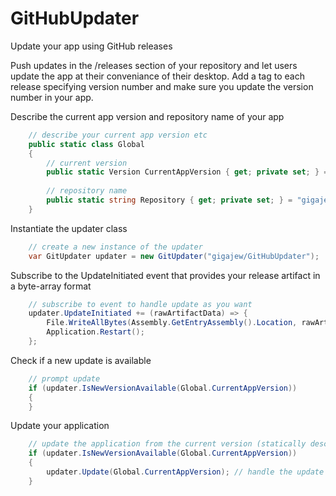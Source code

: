 # GitHubUpdater
Update your app using GitHub releases

Push updates in the /releases section of your repository and let users update the app at their conveniance of their desktop. Add a tag to each release specifying version number and make sure you update the version number in your app.

Describe the current app version and repository name of your app
```c#
	// describe your current app version etc
    public static class Global
    {
		// current version
        public static Version CurrentAppVersion { get; private set; } = new Version(1, 4);
		
		// repository name
        public static string Repository { get; private set; } = "gigajew/GitHubUpdater";
    }
```

Instantiate the updater class
```c#
	// create a new instance of the updater
	var GitUpdater updater = new GitUpdater("gigajew/GitHubUpdater");
```

Subscribe to the UpdateInitiated event that provides your release artifact in a byte-array format
```c#
	// subscribe to event to handle update as you want
	updater.UpdateInitiated += (rawArtifactData) => {
		File.WriteAllBytes(Assembly.GetEntryAssembly().Location, rawArtifactData);
		Application.Restart();
	};
```

Check if a new update is available
```c#
	// prompt update
	if (updater.IsNewVersionAvailable(Global.CurrentAppVersion))
	{
	}
```

Update your application
```c#
	// update the application from the current version (statically described in your application)
	if (updater.IsNewVersionAvailable(Global.CurrentAppVersion))
	{
		updater.Update(Global.CurrentAppVersion); // handle the update artifact as you will with the event you subscribed to
	}
```